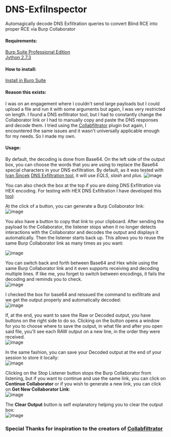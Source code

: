 # DNS-Exfilnspector
Automagically decode DNS Exfiltration queries to convert Blind RCE into proper RCE via Burp Collaborator

#### Requirements:
[Burp Suite Professional Edition](https://portswigger.net/burp/documentation/desktop/getting-started/download-and-install)  
[Jython 2.7.3](https://www.jython.org/download.html)

#### How to install:  
[Install in Burp Suite](https://github.com/0xC01DF00D/Collabfiltrator/wiki/Installation-in-Burp-Suite-Professional)

#### Reason this exists:
I was on an engagement where I couldn't send large payloads but I could upload a file and run it with some arguments but again, I was very restricted on length. I found a DNS exfiltrator tool, but I had to constantly change the Collaborator link or I had to manually copy and paste the DNS responses and decode them. I tried using the [Collabfiltrator](https://github.com/0xC01DF00D/Collabfiltrator) plugin but again, I encountered the same issues and it wasn't universally applicable enough for my needs. So I made my own.

#### Usage:
By default, the decoding is done from Base64. On the left side of the output box, you can choose the words that you are using to replace the Base64 special characters in your DNS exfiltration. By default, as it was tested with [Ivan Šincek](https://github.com/ivan-sincek/) [DNS Exfiltration tool](https://github.com/ivan-sincek/dns-exfiltrator), it will use _EQLS_, _slash_ and _plus_.
![image](https://github.com/LazyTitan33/DNS-Exfilnspector/assets/80063008/930b42c5-022a-4ba6-9fca-587215ed6aac)

You can also check the box at the top if you are doing DNS Exfiltration via HEX encoding. For testing with HEX DNS Exfiltration I have developed this [tool](https://github.com/LazyTitan33/DNS-Exfilnspector):

At the click of a button, you can generate a Burp Collaborator link:  
![image](https://github.com/LazyTitan33/DNS-Exfilnspector/assets/80063008/69055b12-ff7c-40f0-8a18-deba5bf691d6)

You also have a button to copy that link to your clipboard. After sending the payload to the Collaborator, the listener stops when it no longer detects interactions with the Collaborator and decodes the output and displays it automatically. Then the listener starts back up. This allows you to reuse the same Burp Collaborator link as many times as you want:

![image](https://github.com/LazyTitan33/DNS-Exfilnspector/assets/80063008/cd835e7b-8c2b-444b-89a6-8f063746c768)

You can switch back and forth between Base64 and Hex while using the same Burp Collaborator link and it even supports receiving and decoding multiple lines. If like me, you forget to switch between encodings, it fails the decoding and reminds you to check.  
![image](https://github.com/LazyTitan33/DNS-Exfilnspector/assets/80063008/e8bdf929-42da-4df9-9104-1fae3856e6f6)

I checked the box for base64 and reissued the command to exfiltrate and we get the output properly and automatically decoded:  
![image](https://github.com/LazyTitan33/DNS-Exfilnspector/assets/80063008/7344a19c-4cfd-4a00-8c83-790505165434)

If, at the end, you want to save the Raw or Decoded output, you have buttons on the right side to do so. Clicking on the button opens a window for you to choose where to save the output, in what file and after you open said file, you'll see each RAW output on a new line, in the order they were received.  
![image](https://github.com/LazyTitan33/DNS-Exfilnspector/assets/80063008/5d788015-bcf1-4256-892b-1021a194ed19)

In the same fashion, you can save your Decoded output at the end of your session to store it locally:  
![image](https://github.com/LazyTitan33/DNS-Exfilnspector/assets/80063008/2c1c7b99-abc3-4f8b-8905-7a02fc8c3dc7)

Clicking on the Stop Listener button stops the Burp Collaborator from listening, but if you want to continue and use the same link, you can click on **Continue Collaborator** or if you wish to generate a new link, you can click on **Get New Collaborator Link**:  
![image](https://github.com/LazyTitan33/DNS-Exfilnspector/assets/80063008/1399883c-3232-46f5-a2c1-e818c667f7e9)

The **Clear Output** button is self explanatory helping you to clear the output box:  
![image](https://github.com/LazyTitan33/DNS-Exfilnspector/assets/80063008/a1e66c11-3914-429c-86cc-e3c295d2515c)

### Special Thanks for inspiration to the creators of [Collabfiltrator](https://github.com/0xC01DF00D/Collabfiltrator)
